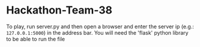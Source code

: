 # Hackathon-Team-38

To play, run server.py and then open a browser and enter the server ip (e.g.: ```127.0.0.1:5000```) in the address bar.
You will need the 'flask' python library to be able to run the file
